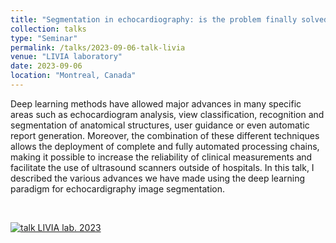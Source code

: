 ```yaml
---
title: "Segmentation in echocardiography: is the problem finally solved ?"
collection: talks
type: "Seminar"
permalink: /talks/2023-09-06-talk-livia
venue: "LIVIA laboratory"
date: 2023-09-06
location: "Montreal, Canada"
---
```


Deep learning methods have allowed major advances in many specific areas such as echocardiogram analysis, view classification, recognition and segmentation of anatomical structures, user guidance or even automatic report generation. Moreover, the combination of these different techniques allows the deployment of complete and fully automated processing chains, making it possible to increase the reliability of clinical measurements and facilitate the use of ultrasound scanners outside of hospitals. In this talk, I described the various advances we have made using the deep learning paradigm for echocardigraphy image segmentation. 


<br>

[![talk LIVIA lab. 2023](https://olivier-bernard-creatis.github.io//images//talk_livia_2023.png)](https://olivier-bernard-creatis.github.io//files//livia_bernard_2023.pdf)



